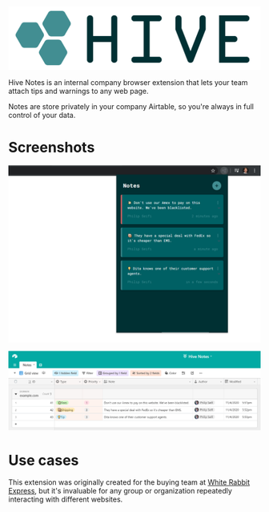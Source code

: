 ![Hive Notes](readme/logo.png)

Hive Notes is an internal company browser extension that lets your team attach tips and warnings to any web page.

Notes are store privately in your company Airtable, so you're always in full control of your data.

# Screenshots

![Hive Notes Chrome Extension](readme/screenshot-1.png)

![Hive Notes Airtable](readme/screenshot-2.png)

# Use cases

This extension was originally created for the buying team at [White Rabbit Express](https://www.whiterabbitexpress.com/), but it's invaluable for any group or organization repeatedly interacting with different websites.
